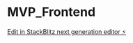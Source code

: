 # MVP_Frontend

[Edit in StackBlitz next generation editor ⚡️](https://stackblitz.com/~/github.com/NumairSayed/MVP_Frontend)